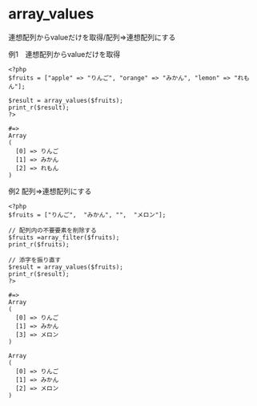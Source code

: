 # array_values

連想配列からvalueだけを取得/配列=>連想配列にする

例1　連想配列からvalueだけを取得

```
<?php
$fruits = ["apple" => "りんご", "orange" => "みかん", "lemon" => "れもん"];

$result = array_values($fruits);
print_r($result);
?>

#=>
Array
(
  [0] => りんご
  [1] => みかん
  [2] => れもん
)
```

例2 配列=>連想配列にする

```
<?php
$fruits = ["りんご",  "みかん", "",  "メロン"];

// 配列内の不要要素を削除する
$fruits =array_filter($fruits);
print_r($fruits);

// 添字を振り直す
$result = array_values($fruits);
print_r($result);
?>

#=>
Array
(
  [0] => りんご
  [1] => みかん
  [3] => メロン
)

Array
(
  [0] => りんご
  [1] => みかん
  [2] => メロン
)
```
